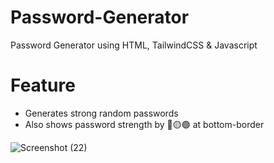 # Password-Generator
Password Generator using HTML, TailwindCSS &amp; Javascript 
# Feature
- Generates strong random passwords
- Also shows password strength by 🔴🟡🟢 at bottom-border
 
![Screenshot (22)](https://github.com/Siddheshkr/Password-Generator/assets/84951276/2e5c27e8-8bfc-42da-85c9-f1ff55c6c652)
